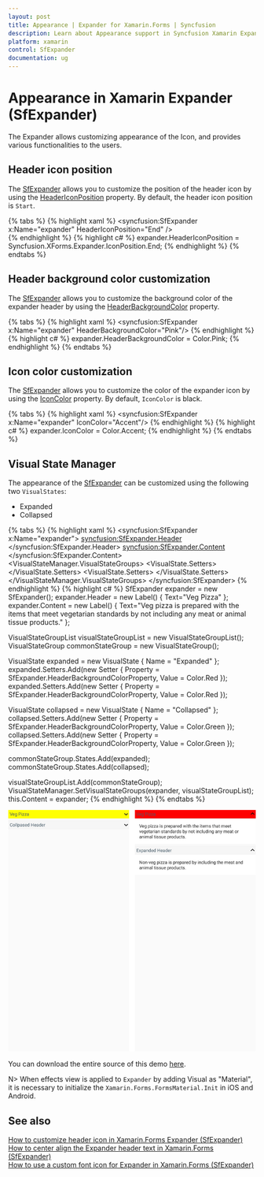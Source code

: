 ```yaml
---
layout: post
title: Appearance | Expander for Xamarin.Forms | Syncfusion
description: Learn about Appearance support in Syncfusion Xamarin Expander (SfExpander) control and more details.
platform: xamarin
control: SfExpander
documentation: ug
---
```


# Appearance in Xamarin Expander (SfExpander)

The Expander allows customizing appearance of the Icon, and provides various functionalities to the users.

## Header icon position 

The [SfExpander](https://help.syncfusion.com/cr/cref_files/xamarin/Syncfusion.Expander.XForms~Syncfusion.XForms.Expander.SfExpander.html) allows you to customize the position of the header icon by using the [HeaderIconPosition](https://help.syncfusion.com/cr/cref_files/xamarin/Syncfusion.Expander.XForms~Syncfusion.XForms.Expander.SfExpander~HeaderIconPosition.html) property. By default, the header icon position is `Start`. 

{% tabs %}
{% highlight xaml %}
    <syncfusion:SfExpander x:Name="expander" HeaderIconPosition="End" />       
{% endhighlight %}
{% highlight c# %}
    expander.HeaderIconPosition = Syncfusion.XForms.Expander.IconPosition.End;
{% endhighlight %}
{% endtabs %}

## Header background color customization

The [SfExpander](https://help.syncfusion.com/cr/cref_files/xamarin/Syncfusion.Expander.XForms~Syncfusion.XForms.Expander.SfExpander.html) allows you to customize the background color of the expander header by using the [HeaderBackgroundColor](https://help.syncfusion.com/cr/cref_files/xamarin/Syncfusion.Expander.XForms~Syncfusion.XForms.Expander.SfExpander~HeaderBackgroundColor.html) property.

{% tabs %}
{% highlight xaml %}
    <syncfusion:SfExpander x:Name="expander" HeaderBackgroundColor="Pink"/>
{% endhighlight %}
{% highlight c# %}
    expander.HeaderBackgroundColor = Color.Pink;
{% endhighlight %}
{% endtabs %}

## Icon color customization

The [SfExpander](https://help.syncfusion.com/cr/cref_files/xamarin/Syncfusion.Expander.XForms~Syncfusion.XForms.Expander.SfExpander.html) allows you to customize the color of the expander icon by using the [IconColor](https://help.syncfusion.com/cr/cref_files/xamarin/Syncfusion.Expander.XForms~Syncfusion.XForms.Expander.SfExpander~IconColor.html) property. By default, `IconColor` is black.

{% tabs %}
{% highlight xaml %}
    <syncfusion:SfExpander x:Name="expander" IconColor="Accent"/>
{% endhighlight %}
{% highlight c# %}
    expander.IconColor = Color.Accent;
{% endhighlight %}
{% endtabs %}

## Visual State Manager

The appearance of the [SfExpander](https://help.syncfusion.com/cr/cref_files/xamarin/Syncfusion.Expander.XForms~Syncfusion.XForms.Expander.SfExpander.html) can be customized using the following two `VisualStates`:

* Expanded
* Collapsed

{% tabs %}
{% highlight xaml %}
<syncfusion:SfExpander x:Name="expander">
    <syncfusion:SfExpander.Header>
        <Grid>
            <Label  Text="Veg Pizza" VerticalTextAlignment="Center"/>
        </Grid>
    </syncfusion:SfExpander.Header>
    <syncfusion:SfExpander.Content>
        <Grid>
            <Label HeightRequest="50" Text="Veg pizza is prepared with the items that meet vegetarian standards by not including any meat or animal tissue products." VerticalTextAlignment="Center"/>
        </Grid>
    </syncfusion:SfExpander.Content>
    <VisualStateManager.VisualStateGroups>
        <VisualStateGroupList>
            <VisualStateGroup>
                <VisualState Name="Expanded">
                    <VisualState.Setters>
                        <Setter Property="HeaderBackgroundColor" Value="Red"/>
                    </VisualState.Setters>
                </VisualState>
                <VisualState Name="Collapsed">
                    <VisualState.Setters>
                        <Setter Property="HeaderBackgroundColor" Value="Green"/>
                    </VisualState.Setters>
                </VisualState>
            </VisualStateGroup>
        </VisualStateGroupList>
    </VisualStateManager.VisualStateGroups>
</syncfusion:SfExpander>
{% endhighlight %}
{% highlight c# %}
SfExpander expander = new SfExpander();
expander.Header = new Label() 
{
    Text="Veg Pizza" 
};
expander.Content = new Label() 
{ 
    Text="Veg pizza is prepared with the items that meet vegetarian standards by not including any meat or animal tissue products."
};
    
VisualStateGroupList visualStateGroupList = new VisualStateGroupList();
VisualStateGroup commonStateGroup = new VisualStateGroup();

VisualState expanded = new VisualState
{
    Name = "Expanded"
};
expanded.Setters.Add(new Setter { Property = SfExpander.HeaderBackgroundColorProperty, Value = Color.Red });
expanded.Setters.Add(new Setter { Property = SfExpander.HeaderBackgroundColorProperty, Value = Color.Red });

VisualState collapsed = new VisualState
{
    Name = "Collapsed"
};
collapsed.Setters.Add(new Setter { Property = SfExpander.HeaderBackgroundColorProperty, Value = Color.Green });
collapsed.Setters.Add(new Setter { Property = SfExpander.HeaderBackgroundColorProperty, Value = Color.Green });
    
commonStateGroup.States.Add(expanded);
commonStateGroup.States.Add(collapsed);

visualStateGroupList.Add(commonStateGroup);
VisualStateManager.SetVisualStateGroups(expander, visualStateGroupList);
this.Content = expander;
{% endhighlight %}
{% endtabs %}

![Xamarin Forms Expander with VSM](expander_images/Expander_VSM.png)

You can download the entire source of this demo [here](https://github.com/SyncfusionExamples/Xamarin-Expander-VisualStateManager). 

N> When effects view is applied to `Expander` by adding Visual as "Material", it is necessary to initialize the `Xamarin.Forms.FormsMaterial.Init` in iOS and Android.

## See also

[How to customize header icon in Xamarin.Forms Expander (SfExpander)](https://www.syncfusion.com/kb/11378/)                                                                                                                                                                                                         
[How to center align the Expander header text in Xamarin.Forms (SfExpander)](https://www.syncfusion.com/kb/11360/)                                                                                                                                                                                                                                                                                                                                                                                                      
[How to use a custom font icon for Expander in Xamarin.Forms (SfExpander)](https://www.syncfusion.com/kb/11469/)